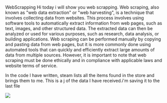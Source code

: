 
WebScrapping
Hi today i will show you web scrapping. Web scraping, also known as "web data extraction" or "web harvesting", is a technique that involves collecting data from websites. This process involves using software tools to automatically extract information from web pages, such as text, images, and other structured data. The extracted data can then be analyzed or used for various purposes, such as research, data analysis, or building applications. Web scraping can be performed manually by copying and pasting data from web pages, but it is more commonly done using automated tools that can quickly and efficiently extract large amounts of data from multiple sources. However, it is important to note that web scraping must be done ethically and in compliance with applicable laws and website terms of service.

In the code I have written, steam lists all the items found in the store and brings them to me. This is a j of the data I have received.i'm saving it to the last file

<img src="https://www.google.com/url?sa=i&url=https%3A%2F%2Fkinsta.com%2Fknowledgebase%2Fwhat-is-web-scraping%2F&psig=AOvVaw3uIyXe5ABLl40p8fnQl1ud&ust=1683046989294000&source=images&cd=vfe&ved=0CBEQjRxqFwoTCIDN0eHM1P4CFQAAAAAdAAAAABAE">

